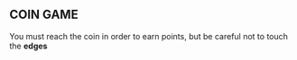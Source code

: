 ## COIN GAME 
You must reach the coin in order to earn points, but be careful not to touch the  <b> edges <b>
